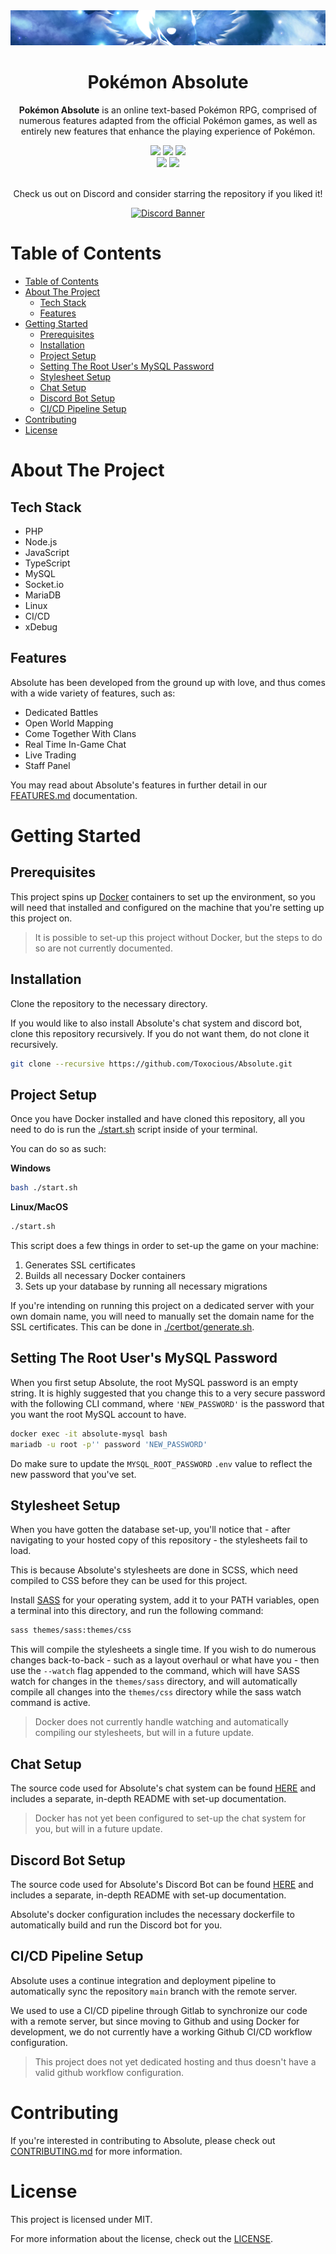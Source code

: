 <div align="center">
  <img src="./app/images/Assets/banner.png" title="Pokemon Absolute Logo" alt="Pokemon Absolute Logo" />
  <h1 align="center">Pok&eacute;mon Absolute</h1>

  **Pok&eacute;mon Absolute** is an online text-based Pok&eacute;mon RPG, comprised of numerous features adapted from the official Pok&eacute;mon games, as well as entirely new features that enhance the playing experience of Pok&eacute;mon.

  <img src="https://img.shields.io/github/issues/Toxocious/Absolute?style=for-the-badge&logo=appveyor" />
  <img src="https://img.shields.io/github/forks/Toxocious/Absolute?style=for-the-badge&logo=appveyor" />
  <img src="https://img.shields.io/github/stars/Toxocious/Absolute?style=for-the-badge&logo=appveyor" />
  <br />
  <img src="https://img.shields.io/github/license/Toxocious/Absolute?style=for-the-badge&logo=appveyor" />
  <a href="https://visitorbadge.io/status?path=https%3A%2F%2Fgithub.com%2FToxocious%Absolute">
    <img src="https://api.visitorbadge.io/api/visitors?path=https%3A%2F%2Fgithub.com%2FToxocious%Absolute&countColor=%2337d67a" />
  </a>
  <br /><br />

  Check us out on Discord and consider starring the repository if you liked it!

  <a href="https://discord.gg/SHnvbsS" target="_blank">
    <img src="https://discord.com/api/guilds/269182206621122560/widget.png?style=banner2" alt="Discord Banner" />
  </a>
</div>



# Table of Contents
- [Table of Contents](#table-of-contents)
- [About The Project](#about-the-project)
  - [Tech Stack](#tech-stack)
  - [Features](#features)
- [Getting Started](#getting-started)
  - [Prerequisites](#prerequisites)
  - [Installation](#installation)
  - [Project Setup](#project-setup)
  - [Setting The Root User's MySQL Password](#setting-the-root-users-mysql-password)
  - [Stylesheet Setup](#stylesheet-setup)
  - [Chat Setup](#chat-setup)
  - [Discord Bot Setup](#discord-bot-setup)
  - [CI/CD Pipeline Setup](#cicd-pipeline-setup)
- [Contributing](#contributing)
- [License](#license)



# About The Project
## Tech Stack
- PHP
- Node.js
- JavaScript
- TypeScript
- MySQL
- Socket.io
- MariaDB
- Linux
- CI/CD
- xDebug

## Features
Absolute has been developed from the ground up with love, and thus comes with a wide variety of features, such as:

- Dedicated Battles
- Open World Mapping
- Come Together With Clans
- Real Time In-Game Chat
- Live Trading
- Staff Panel

You may read about Absolute's features in further detail in our [FEATURES.md](docs/FEATURES.md) documentation.



# Getting Started
## Prerequisites
This project spins up [Docker](https://www.docker.com/get-started/) containers to set up the environment, so you will need that installed and configured on the machine that you're setting up this project on.

> It is possible to set-up this project without Docker, but the steps to do so are not currently documented.

## Installation
Clone the repository to the necessary directory.

If you would like to also install Absolute's chat system and discord bot, clone this repository recursively. If you do not want them, do not clone it recursively.

```bash
git clone --recursive https://github.com/Toxocious/Absolute.git
```

## Project Setup
Once you have Docker installed and have cloned this repository, all you need to do is run the [./start.sh](start.sh) script inside of your terminal.

You can do so as such:

**Windows**
```sh
bash ./start.sh
```

**Linux/MacOS**
```sh
./start.sh
```

This script does a few things in order to set-up the game on your machine:
1. Generates SSL certificates
2. Builds all necessary Docker containers
3. Sets up your database by running all necessary migrations

If you're intending on running this project on a dedicated server with your own domain name, you will need to manually set the domain name for the SSL certificates. This can be done in [./certbot/generate.sh](certbot/generate.sh).

## Setting The Root User's MySQL Password
When you first setup Absolute, the root MySQL password is an empty string. It is highly suggested that you change this to a very secure password with the following CLI command, where `'NEW_PASSWORD'` is the password that you want the root MySQL account to have.

```sh
docker exec -it absolute-mysql bash
mariadb -u root -p'' password 'NEW_PASSWORD'
```

Do make sure to update the `MYSQL_ROOT_PASSWORD` `.env` value to reflect the new password that you've set.

## Stylesheet Setup
When you have gotten the database set-up, you'll notice that - after navigating to your hosted copy of this repository - the stylesheets fail to load.

This is because Absolute's stylesheets are done in SCSS, which need compiled to CSS before they can be used for this project.

Install [SASS](https://sass-lang.com/install) for your operating system, add it to your PATH variables, open a terminal into this directory, and run the following command:

```sh
sass themes/sass:themes/css
```

This will compile the stylesheets a single time. If you wish to do numerous changes back-to-back - such as a layout overhaul or what have you - then use the ``--watch`` flag appended to the command, which will have SASS watch for changes in the ``themes/sass`` directory, and will automatically compile all changes into the ``themes/css`` directory while the sass watch command is active.

> Docker does not currently handle watching and automatically compiling our stylesheets, but will in a future update.

## Chat Setup
The source code used for Absolute's chat system can be found [HERE](https://github.com/Toxocious/Absolute-Chat) and includes a separate, in-depth README with set-up documentation.

> Docker has not yet been configured to set-up the chat system for you, but will in a future update.

## Discord Bot Setup
The source code used for Absolute's Discord Bot can be found [HERE](https://github.com/Toxocious/Absolute-Discord-Bot) and includes a separate, in-depth README with set-up documentation.

Absolute's docker configuration includes the necessary dockerfile to automatically build and run the Discord bot for you.

## CI/CD Pipeline Setup
Absolute uses a continue integration and deployment pipeline to automatically sync the repository ``main`` branch with the remote server.

We used to use a CI/CD pipeline through Gitlab to synchronize our code with a remote server, but since moving to Github and using Docker for development, we do not currently have a working Github CI/CD workflow configuration.

> This project does not yet dedicated hosting and thus doesn't have a valid github workflow configuration.



# Contributing
If you're interested in contributing to Absolute, please check out [CONTRIBUTING.md](docs/CONTRIBUTING.md) for more information.



# License
This project is licensed under MIT.

For more information about the license, check out the [LICENSE](LICENSE).

